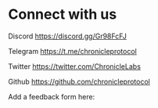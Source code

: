 # Connect with us

Discord https://discord.gg/Gr98FcFJ 

Telegram https://t.me/chronicleprotocol

Twitter https://twitter.com/ChronicleLabs

Github https://github.com/chronicleprotocol

Add a feedback form here: 
